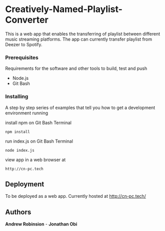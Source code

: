# Creatively-Named-Playlist-Converter

This is a web app that enables the transferring of playlist between different music streaming platforms. The app can currently transfer playlist from Deezer to Spotify.

### Prerequisites

Requirements for the software and other tools to build, test and push 
- Node.js
- Git Bash

### Installing

A step by step series of examples that tell you how to get a development
environment running

install npm on Git Bash Terminal

    npm install
    
run index.js on Git Bash Terminal

    node index.js

view app in a web browser at

    http://cn-pc.tech

## Deployment

To be deployed as a web app. Currently hosted at http://cn-pc.tech/

## Authors

  **Andrew Robinsion** - **Jonathan Obi**
